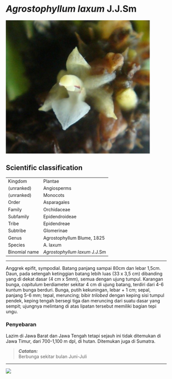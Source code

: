 # *Agrostophyllum laxum* J.J.Sm

![Image](../assets/images/flora-03.jpg)

## Scientific classification

|               |                               |
| ------------- | ----------------------------- |
| Kingdom       | Plantae                       |
| (unranked)    | Angiosperms                   |
| (unranked)    | Monocots                      |
| Order         | Asparagales                   |
| Family        | Orchidaceae                   |
| Subfamily     | Epidendroideae                |
| Tribe         | Epidendreae                   |
| Subtribe      | Glomerinae                    |
| Genus         | Agrostophyllum Blume, 1825    |
| Species       | A. laxum                      |
| Binomial name | *Agrostophyllum laxum* J.J.Sm |


---

Anggrek epifit, sympodial. Batang panjang sampai 80cm dan lebar 1,5cm. Daun, pada setengah ketinggian batang lebih luas (33 x 3,5 cm) dibanding yang di dekat dasar (4 cm x 5mm), semua dengan ujung tumpul. Karangan bunga, *capitulum* berdiameter sekitar 4 cm di ujung batang, terdiri dari 4-6 kuntum bunga berduri. Bunga, putih kekuningan, lebar + 1 cm; sepal, panjang 5-6 mm; tepal, meruncing; bibir *trilobed* dengan keping sisi tumpul pendek, keping tengah bersegi tiga dan meruncing dari suatu dasar yang sempit; ujungnya melintang di atas lipatan tersebut memiliki bagian tepi ungu.


### Penyebaran
Lazim di Jawa Barat dan Jawa Tengah tetapi  sejauh ini tidak ditemukan di Jawa Timur, dari 700-1,100 m dpl, di hutan. Ditemukan juga di Sumatra.


> ***Catatan:***  
> Berbunga sekitar bulan Juni-Juli


---
![](https://chart.googleapis.com/chart?cht=qr&chs=256x256&chl=https%3A%2F%2Fhanreev.github.io%2Ftngm%2Fpages%2Fflora-03&chld=M)

